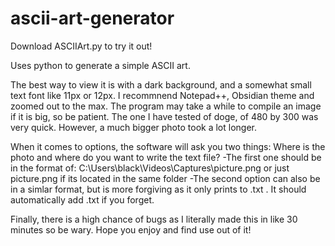 # ascii-art-generator

Download ASCIIArt.py to try it out!

Uses python to generate a simple ASCII art.

The best way to view it is with a dark background, and a somewhat small text font like 11px or 12px. I recommnend Notepad++, Obsidian theme and zoomed out to the max. The program may take a while to compile an image if it is big, so be patient. The one I have tested of doge, of 480 by 300 was very quick. However, a much bigger photo took a lot longer.

When it comes to options, the software will ask you two things: Where is the photo and where do you want to write the text file?
-The first one should be in the format of:    C:\Users\black\Videos\Captures\picture.png    or just picture.png if its located in the same folder
-The second option can also be in a simlar format, but is more forgiving as it only prints to .txt . It should automatically add .txt if you forget.

Finally, there is a high chance of bugs as I literally made this in like 30 minutes so be wary. Hope you enjoy and find use out of it! 
